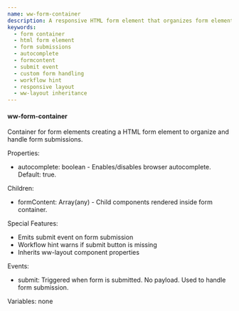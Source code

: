 ```yaml
---
name: ww-form-container
description: A responsive HTML form element that organizes form elements, manages form submissions with a submit event, and offers optional browser autocomplete, while providing workflow guidance by alerting users if a submit button is absent.
keywords:
  - form container
  - html form element
  - form submissions
  - autocomplete
  - formcontent
  - submit event
  - custom form handling
  - workflow hint
  - responsive layout
  - ww-layout inheritance
---
```


#### ww-form-container

Container for form elements creating a HTML form element to organize and handle form submissions.

Properties:
- autocomplete: boolean - Enables/disables browser autocomplete. Default: true.

Children:
- formContent: Array(any) - Child components rendered inside form container.

Special Features:
- Emits submit event on form submission
- Workflow hint warns if submit button is missing
- Inherits ww-layout component properties

Events:
- submit: Triggered when form is submitted. No payload. Used to handle form submission.

Variables: none
